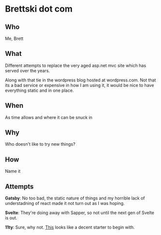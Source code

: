 # Brettski dot com

## Who

Me, Brett

## What

Different attempts to replace the very aged asp.net mvc site which has served over the years.

Along with that tie in the wordpress blog hosted at wordpress.com. Not that its a bad service or expensive in how I am using it, it would be nice to have everything static and in one place.

## When

As time allows and where it can be snuck in

## Why

Who doesn't like to try new things?

## How

Name it

## Attempts

**Gatsby**: No too bad, the static nature of things and my horrible lack of understadning of react made it not turn out as I was hoping.

**Svelte**: They're doing away with Sapper, so not until the next gen of Svelte is out.

**11ty**: Sure, why not. [This](https://github.com/josephdyer/skeleventy) looks like a decent starter to begin with.
